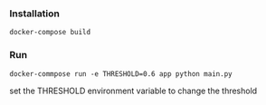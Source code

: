 ### Installation

`docker-compose build`

### Run

```
docker-commpose run -e THRESHOLD=0.6 app python main.py
```

set the THRESHOLD environment variable to change the threshold
